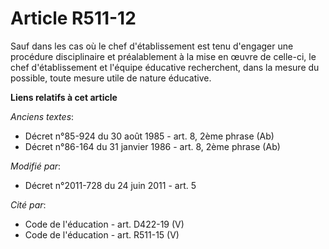 # Article R511-12

Sauf dans les cas où le chef d'établissement est tenu d'engager une procédure disciplinaire et préalablement à la mise en
œuvre de celle-ci, le chef d'établissement et l'équipe éducative recherchent, dans la mesure du possible, toute mesure utile
de nature éducative.

**Liens relatifs à cet article**

_Anciens textes_:

  - Décret n°85-924 du 30 août 1985 - art. 8, 2ème phrase (Ab)
  - Décret n°86-164 du 31 janvier 1986 - art. 8, 2ème phrase (Ab)

_Modifié par_:

  - Décret n°2011-728 du 24 juin 2011 - art. 5

_Cité par_:

  - Code de l'éducation - art. D422-19 (V)
  - Code de l'éducation - art. R511-15 (V)
